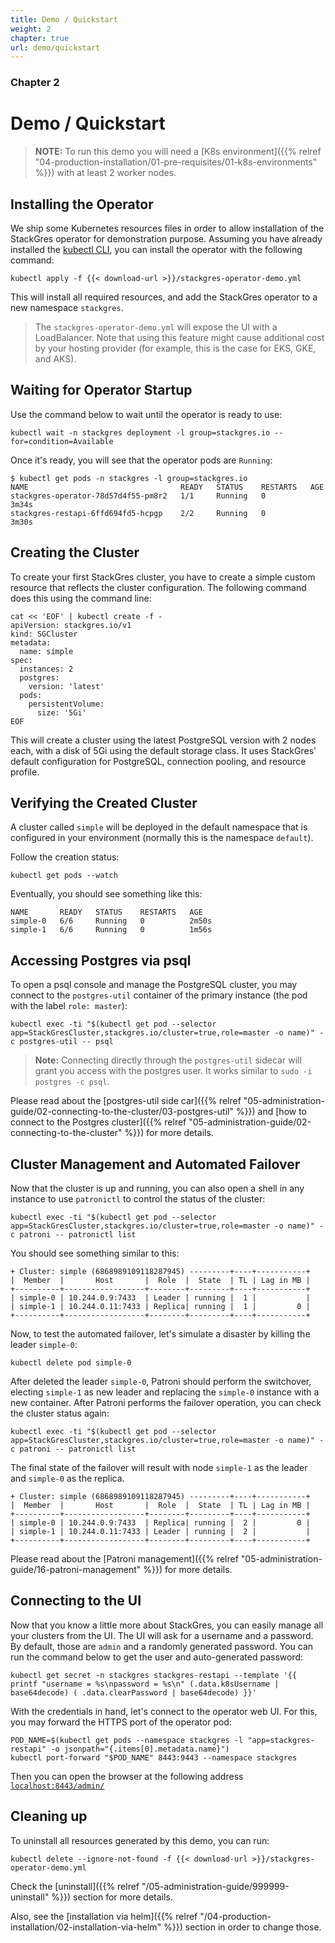```yaml
---
title: Demo / Quickstart
weight: 2
chapter: true
url: demo/quickstart
---
```


### Chapter 2

# Demo / Quickstart

> **NOTE:** To run this demo you will need a [K8s environment]({{% relref "04-production-installation/01-pre-requisites/01-k8s-environments" %}}) with at least 2 worker nodes. 

## Installing the Operator

We ship some Kubernetes resources files in order to allow installation of the StackGres operator
 for demonstration purpose. Assuming you have already installed the
 [kubectl CLI](https://kubernetes.io/docs/tasks/tools/install-kubectl/), you can install the
 operator with the following command:

```
kubectl apply -f {{< download-url >}}/stackgres-operator-demo.yml
```

This will install all required resources, and add the StackGres operator to a new namespace `stackgres`.

> The `stackgres-operator-demo.yml` will expose the UI with a LoadBalancer. Note that using this feature
> might cause additional cost by your hosting provider (for example, this is the case for EKS, GKE, and AKS).

## Waiting for Operator Startup

Use the command below to wait until the operator is ready to use:

```
kubectl wait -n stackgres deployment -l group=stackgres.io --for=condition=Available
```

Once it's ready, you will see that the operator pods are `Running`:

```
$ kubectl get pods -n stackgres -l group=stackgres.io
NAME                                  READY   STATUS    RESTARTS   AGE
stackgres-operator-78d57d4f55-pm8r2   1/1     Running   0          3m34s
stackgres-restapi-6ffd694fd5-hcpgp    2/2     Running   0          3m30s

```

## Creating the Cluster

To create your first StackGres cluster, you have to create a simple custom resource that reflects
 the cluster configuration. The following command does this using the command line:

```
cat << 'EOF' | kubectl create -f -
apiVersion: stackgres.io/v1
kind: SGCluster
metadata:
  name: simple
spec:
  instances: 2
  postgres:
    version: 'latest'
  pods:
    persistentVolume: 
      size: '5Gi'
EOF
```

This will create a cluster using the latest PostgreSQL version with 2 nodes each, with a disk
 of 5Gi using the default storage class. It uses StackGres' default configuration for PostgreSQL,
 connection pooling, and resource profile.

## Verifying the Created Cluster

A cluster called `simple` will be deployed in the default namespace
 that is configured in your environment (normally this is the namespace `default`).

Follow the creation status:

```
kubectl get pods --watch
```

Eventually, you should see something like this:
```
NAME       READY   STATUS    RESTARTS   AGE
simple-0   6/6     Running   0          2m50s
simple-1   6/6     Running   0          1m56s

```

## Accessing Postgres via psql

To open a psql console and manage the PostgreSQL cluster, you may connect to the `postgres-util` container of the primary instance (the pod with the label `role: master`):

```
kubectl exec -ti "$(kubectl get pod --selector app=StackGresCluster,stackgres.io/cluster=true,role=master -o name)" -c postgres-util -- psql
```

> **Note:** Connecting directly through the `postgres-util` sidecar will grant you access with the postgres user. It works similar to `sudo -i postgres -c psql`.

Please read about the [postgres-util side car]({{% relref "05-administration-guide/02-connecting-to-the-cluster/03-postgres-util" %}}) and [how to connect to the Postgres cluster]({{% relref "05-administration-guide/02-connecting-to-the-cluster" %}}) for more details.

## Cluster Management and Automated Failover

Now that the cluster is up and running, you can also open a shell in any instance to use `patronictl` to control the status of the cluster:

```
kubectl exec -ti "$(kubectl get pod --selector app=StackGresCluster,stackgres.io/cluster=true,role=master -o name)" -c patroni -- patronictl list
```

You should see something similar to this:
```
+ Cluster: simple (6868989109118287945) ---------+----+-----------+
|  Member  |       Host       |  Role  |  State  | TL | Lag in MB |
+----------+------------------+--------+---------+----+-----------+
| simple-0 | 10.244.0.9:7433  | Leader | running |  1 |           |
| simple-1 | 10.244.0.11:7433 | Replica| running |  1 |         0 |
+----------+------------------+--------+---------+----+-----------+
```

Now, to test the automated failover, let's simulate a disaster by killing the leader `simple-0`:
```
kubectl delete pod simple-0
```

After deleted the leader `simple-0`, Patroni should perform the switchover, electing `simple-1` as new leader and replacing the `simple-0` instance with a new container.
After Patroni performs the failover operation, you can check the cluster status again:
```
kubectl exec -ti "$(kubectl get pod --selector app=StackGresCluster,stackgres.io/cluster=true,role=master -o name)" -c patroni -- patronictl list
```

The final state of the failover will result with node `simple-1` as the leader and `simple-0` as the replica.
```
+ Cluster: simple (6868989109118287945) ---------+----+-----------+
|  Member  |       Host       |  Role  |  State  | TL | Lag in MB |
+----------+------------------+--------+---------+----+-----------+
| simple-0 | 10.244.0.9:7433  | Replica| running |  2 |         0 |
| simple-1 | 10.244.0.11:7433 | Leader | running |  2 |           |
+----------+------------------+--------+---------+----+-----------+
```

Please read about the [Patroni management]({{% relref "05-administration-guide/16-patroni-management" %}}) for more details.

## Connecting to the UI

Now that you know a little more about StackGres, you can easily manage all your clusters from the UI. The UI will ask for a username and a password. By default, those are `admin` and a randomly generated password. You can run the command below to get the user and auto-generated password:

```
kubectl get secret -n stackgres stackgres-restapi --template '{{ printf "username = %s\npassword = %s\n" (.data.k8sUsername | base64decode) ( .data.clearPassword | base64decode) }}'
```

With the credentials in hand, let's connect to the operator web UI. For this, you may forward the HTTPS port of the operator pod:

```
POD_NAME=$(kubectl get pods --namespace stackgres -l "app=stackgres-restapi" -o jsonpath="{.items[0].metadata.name}")
kubectl port-forward "$POD_NAME" 8443:9443 --namespace stackgres
```

Then you can open the browser at the following address [`localhost:8443/admin/`](https://localhost:8443/admin/)

## Cleaning up

To uninstall all resources generated by this demo, you can run:
```
kubectl delete --ignore-not-found -f {{< download-url >}}/stackgres-operator-demo.yml
```

Check the [uninstall]({{% relref "/05-administration-guide/999999-uninstall" %}}) section for more details.

Also, see the [installation via helm]({{% relref "/04-production-installation/02-installation-via-helm" %}}) section in order to change those.
